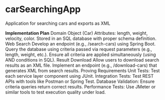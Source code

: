 # carSearchingApp
Application for searching cars and exports as XML


**Implementation Plan**
	Domain Object (Car)
	Attributes: length, weight, velocity, color.
	Stored in an SQL database with proper schema definition.
	Web Search
	Develop an endpoint (e.g., /search-cars) using Spring Boot.
	Query the database using criteria passed via request parameters (e.g., length, weight, etc.).
	Ensure all criteria are applied simultaneously (using AND conditions in SQL).
	Result Download
	Allow users to download search results as an XML file.
	Implement an endpoint (e.g., /download-cars) that generates XML from search results.
	Proving Requirements
	Unit Tests: Test each service layer component using JUnit.
	Integration Tests: Test REST APIs with tools like Postman or Spring Test.
	Database Validation: Ensure criteria queries return correct results.
	Performance Tests: Use JMeter or similar tools to test execution quality under load.
